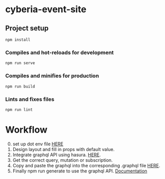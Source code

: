 # cyberia-event-site

## Project setup

```
npm install
```

### Compiles and hot-reloads for development

```
npm run serve
```

### Compiles and minifies for production

```
npm run build
```

### Lints and fixes files

```
npm run lint
```
# Workflow

0. set up dot env file [HERE](./secret.txt)
1. Design layout and fill in props with default value.
2. Integrate graphql API using hasura. [HERE](https://cyberia-2020.hasura.app/console/api-explorer).
3. Get the correct query, mutation or subscription.
4. Copy and paste the graphql into the corresponding .graphql file [HERE](./src/graphql).
5. Finally npm run generate to use the graphql API. [Documentation](https://v4.apollo.vuejs.org/guide-composable/query.html)
